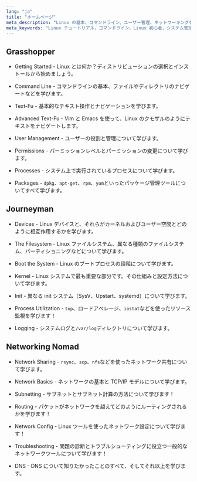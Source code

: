 ```yaml
---
lang: "ja"
title: "ホームページ"
meta_description: "Linux の基本、コマンドライン、ユーザー管理、ネットワーキングを学びます。効果的な Linux システム管理のために、初心者から上級者向けのトピックを探求します。"
meta_keywords: "Linux チュートリアル，コマンドライン，Linux 初心者，システム管理，Linux ガイド，ネットワーキング，パッケージ管理，Linux コマンド"
---
```


## Grasshopper

- Getting Started - Linux とは何か？ディストリビューションの選択とインストールから始めましょう。

- Command Line - コマンドラインの基本、ファイルやディレクトリのナビゲートなどを学びます。

- Text-Fu - 基本的なテキスト操作とナビゲーションを学びます。

- Advanced Text-Fu - Vim と Emacs を使って、Linux のクモザルのようにテキストをナビゲートします。

- User Management - ユーザーの役割と管理について学びます。

- Permissions - パーミッションレベルとパーミッションの変更について学びます。

- Processes - システム上で実行されているプロセスについて学びます。

- Packages - `dpkg`、`apt-get`、`rpm`、`yum`といったパッケージ管理ツールについてすべて学びます。

## Journeyman

- Devices - Linux デバイスと、それらがカーネルおよびユーザー空間とどのように相互作用するかを学びます。

- The Filesystem - Linux ファイルシステム、異なる種類のファイルシステム、パーティショニングなどについて学びます。

- Boot the System - Linux のブートプロセスの段階について学びます。

- Kernel - Linux システムで最も重要な部分です。その仕組みと設定方法について学びます。

- Init - 異なる init システム（SysV、Upstart、systemd）について学びます。

- Process Utilization - `top`、ロードアベレージ、`iostat`などを使ったリソース監視を学びます！

- Logging - システムログと`/var/log`ディレクトリについて学びます。

## Networking Nomad

- Network Sharing - `rsync`、`scp`、`nfs`などを使ったネットワーク共有について学びます。

- Network Basics - ネットワークの基本と TCP/IP モデルについて学びます。

- Subnetting - サブネットとサブネット計算の方法について学びます！

- Routing - パケットがネットワークを越えてどのようにルーティングされるかを学びます！

- Network Config - Linux ツールを使ったネットワーク設定について学びます！

- Troubleshooting - 問題の診断とトラブルシューティングに役立つ一般的なネットワークツールについて学びます！

- DNS - DNS について知りたかったことのすべて、そしてそれ以上を学びます。
